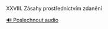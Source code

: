 
XXVIII. Zásahy prostřednictvím zdanění

[🔊 Poslechnout audio](/data/7-paragraphs/audio/chapter_146/para_002-XXVIII-Zsahy-prostednictvm-zdann.mp3)
